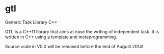 gtl
===

Generic Task Library C++

GTL is a C++11 library that aims at ease the writing of independent task. It is written in C++ using a template and metaprogramming.

Source code in V0.0 will be released before the end of August 2014! 
